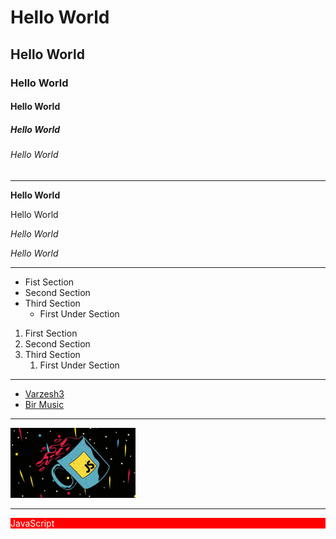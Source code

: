 # Hello World
## Hello World
### Hello World
#### Hello World
##### Hello World
###### Hello World

-----

**Hello World**

Hello World


*Hello World*

_Hello World_


----

- Fist Section
- Second Section
- Third Section
    - First Under Section


1. First Section
2. Second Section
3. Third Section
    1. First Under Section

---

- [Varzesh3](www.varzesh3.com)
- [Bir Music](www.bir-music.ir)

---

<img src="./images/wp5422452.jpg" width="200px"></img>


---

<p style="background-color: red;color: #fff;">JavaScript</p>
